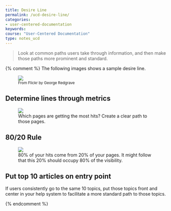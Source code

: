 ```yaml
---
title: Desire Line
permalink: /ucd-desire-line/
categories:
- user-centered-documentation
keywords:
course: "User-Centered Documentation"
type: notes_ucd
---
```


> Look at common paths users take through information, and then make those paths more prominent and standard.

{% comment %}
The following images shows a sample desire line.

<figure><a href="https://www.flickr.com/photos/funfilledgeorgie/14709533824/in/photolist-opQcW9-o1XSDT-6D4itK-6D8tCS-6D4jo8-5kDxUt-iu5rPh-kdTzzp-jNUCQc-ohcVHy-mPnZCz-fwEic8-tigiDu-7227az-oeFabs-7VPJYX-aPGpmt-4zw9ZE-4zwbpf-6ejpUr-d1YnEN-Ey23v-6eozMN-6eozDm-mjAXX-6ejq32-JhS4qN-gSrNtX-m7EepN-9PwMKV-eDuJJq-dugc8b-7HAmf6-exExFL-GgexGw-oWEA5t-6eoxmh-tdND6-6ejqc6-mjB55-juKde-6ejqNv-CSDxUZ-6eoA8d-eaim25-bNYZ2P-jMGAzG-83BhYG-KUmgD-kRUJN/"><img src="/user_centered_doc/media/rasters/desirepath.jpg"/></a><figcaption><small>From Flickr by George Redgrave</small></figcaption></figure>

## Determine lines through metrics

<figure><img src="/user_centered_doc/media/rasters/docmetrics.png"/><figcaption>Which pages are getting the most hits? Create a clear path to those pages.</figcaption></figure>

## 80/20 Rule

<figure><a href="https://idratherbewriting.com/2012/04/17/leveraging-the-wisdom-of-the-8020-rule-focusing-on-content-that-matters/"><img src="/user_centered_doc/media/rasters/paretolarge.gif"/></a><figcaption>80% of your hits come from 20% of your pages. It might follow that this 20% should occupy 80% of the visibility.</figcaption></figure>

## Put top 10 articles on entry point

If users consistently go to the same 10 topics, put those topics front and center in your help system to facilitate a more standard path to those topics.

{% endcomment %}